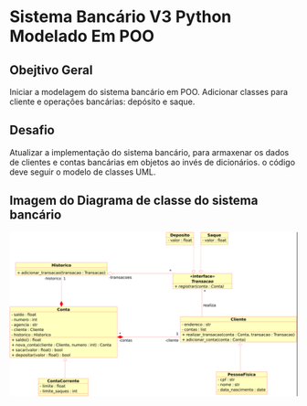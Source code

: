 # Sistema Bancário V3 Python Modelado Em POO

## Obejtivo Geral
Iniciar a modelagem do sistema bancário em POO. Adicionar classes para cliente e operações bancárias: depósito e saque.

## Desafio
Atualizar a implementação do sistema bancário, para armaxenar os dados de clientes e contas bancárias em objetos ao invés de dicionários. o código deve seguir o modelo de classes UML.


## Imagem do Diagrama de classe do sistema bancário
![Tela_Diagrama de Classe](https://github.com/GustavoSchiavinato/sistema_bancario_v3_modelado_em_poo_python/blob/main/diagrama_de_classe_sistema_bancario.png)
